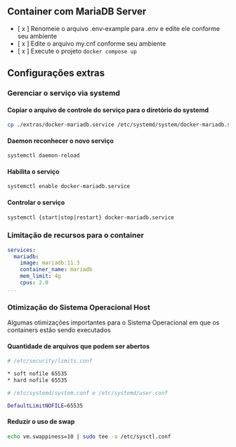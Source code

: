 ## Container com MariaDB Server

- [ x ] Renomeie o arquivo .env-example para .env e edite ele conforme seu ambiente
- [ x ] Edite o arquivo my.cnf conforme seu ambiente
- [ x ] Execute o projeto ```docker compose up```


## Configurações extras

###  Gerenciar o serviço via systemd

#### Copiar o arquivo de controle do serviço para o diretório do systemd
```bash 
cp ./extras/docker-mariadb.service /etc/systemd/system/docker-mariadb.service
```

#### Daemon reconhecer o novo serviço
```bash 
systemctl daemon-reload
```

#### Habilita o serviço
```bash 
systemctl enable docker-mariadb.service
```

#### Controlar o serviço
```bash 
systemctl {start|stop|restart} docker-mariadb.service
```

### Limitação de recursos para o container
```YAML
services:
  mariadb:
    image: mariadb:11.3
    container_name: mariadb
    mem_limit: 4g
    cpus: 2.0
...

```

### Otimização do Sistema Operacional Host

Algumas otimizações importantes para o Sistema Operacional em que os containers estão sendo executados

#### Quantidade de arquivos que podem ser abertos

```bash 
# /etc/security/limits.conf

* soft nofile 65535
* hard nofile 65535
```

```bash 
# /etc/systemd/system.conf e /etc/systemd/user.conf

DefaultLimitNOFILE=65535
```

#### Reduzir o uso de swap 

```bash 
echo vm.swappiness=10 | sudo tee -a /etc/sysctl.conf
```